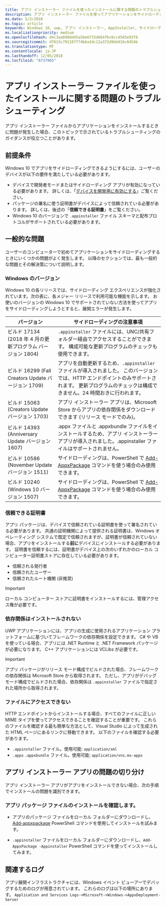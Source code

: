 ```yaml
---
title: アプリ インストーラー ファイルを使ったインストールに関する問題のトラブルシューティング
description: アプリ インストーラー ファイルを使ってアプリケーションをサイドローディングするときの一般的な問題。
ms.date: 5/2/2018
ms.topic: article
keywords: Windows 10, uwp, アプリ インストーラー, AppInstaller, サイドローディング
ms.localizationpriority: medium
ms.openlocfilehash: d4c3aa690dd45a50e6f33d664fbc6cc4503e93f8
ms.sourcegitcommit: d7613c791107f74b6a3dc12a372d9de916c0454b
ms.translationtype: MT
ms.contentlocale: ja-JP
ms.lasthandoff: 12/05/2018
ms.locfileid: "8737965"
---
```

# <a name="troubleshoot-installation-issues-with-the-app-installer-file"></a>アプリ インストーラー ファイルを使ったインストールに関する問題のトラブルシューティング

アプリ インストーラー ファイルからアプリケーションをインストールするときに問題が発生した場合、このトピックで示されているトラブルシューティングのガイダンスが役立つことがあります。

## <a name="prerequisites"></a>前提条件

Windows 10 でアプリをサイドローディングできるようにするには、ユーザーのデバイスが以下の要件を満たしている必要があります。

- デバイスで開発者モードまたはサイドローディング アプリが有効になっている必要があります。 詳しくは、「[デバイスを開発用に有効にする](https://docs.microsoft.com/windows/uwp/get-started/enable-your-device-for-development)」ご覧ください。
- パッケージの署名に使う証明書がデバイスによって信頼されている必要があります。 詳しくは、後述の「**信頼できる証明書**」をご覧ください。
- Windows 10 のバージョンで `.appinstaller` ファイル スキーマと配布プロトコルがサポートされている必要があります。

## <a name="common-issues"></a>一般的な問題

ユーザーのコンピューターで初めてアプリケーションをサイドローディングするときにいくつかの問題がよく発生します。 以降のセクションでは、最も一般的な問題とその解決策について説明します。

### <a name="windows-version"></a>Windows のバージョン

Windows 10 の各リリースでは、サイドローディング エクスペリエンスが強化されています。次の表に、各メジャー リリースで利用可能な機能を示します。 お使いのバージョンの Windows 10 でサポートされていない方法を使ってアプリをサイドローディングしようとすると、展開エラーが発生します。

| バージョン | サイドローディングの注意事項 |
|---------|----------------|
| ビルド 17134 (2018 年 4 月の更新プログラム バージョン 1804)    | `.appinstaller` ファイルには、UNC/共有フォルダー経由でアクセスすることができます。 構成可能な更新プログラムのチェックも使用できます。 |
| ビルド 16299 (Fall Creators Update バージョン 1709) | アプリを自動更新するため、`.appinstaller` ファイルが導入されました。 このバージョンでは、HTTP エンドポイントのみサポートされます。 更新プログラムのチェックは構成できません。24 時間おきに行われます。 |
| ビルド 15063 (Creators Update バージョン 1703)      | アプリ インストーラー アプリは、Microsoft Store からアプリの依存関係をダウンロードできます (リリース モードでのみ)。 |
| ビルド 14393 (Anniversary Update バージョン 1607)   | .appx ファイルと .appxbundle ファイルをインストールするため、アプリ インストーラー アプリが導入されました。.appinstaller ファイルはサポートされません。 |
| ビルド 10586 (November Update バージョン 1511)      | サイドローディングは、PowerShell で [Add-AppxPackage](https://docs.microsoft.com/powershell/module/appx/add-appxpackage?view=win10-ps) コマンドを使う場合のみ使用できます。 |
| ビルド 10240 (Windows 10 バージョン 1507)           | サイドローディングは、PowerShell で [Add-AppxPackage](https://docs.microsoft.com/powershell/module/appx/add-appxpackage?view=win10-ps) コマンドを使う場合のみ使用できます。 |

### <a name="trusted-certificates"></a>信頼できる証明書

アプリ パッケージは、デバイスで信頼されている証明書を使って署名されている必要があります。 共通の証明機関によって提供される証明書は、Windows オペレーティング システムで既定で信頼されますが、証明書が信頼されていない場合、アプリをインストールする**前に**デバイスにインストールする必要があります。 証明書を信頼するには、証明書がデバイス上の次のいずれかのローカル コンピューター証明書ストアに存在している必要があります。

- 信頼される発行者
- 信頼されたユーザー
- 信頼されたルート機関 (非推奨)

 >[!IMPORTANT]
 > ローカル コンピューター ストアに証明書をインストールするには、管理アクセス権が必要です。

### <a name="dependencies-not-installed"></a>依存関係はインストールされない 

UWP アプリケーションには、アプリの生成に使用されるアプリケーション プラットフォームに基づいてフレームワークの依存関係を設定できます。 C# や VB を使っている場合、アプリには .NET Runtime と .NET Framework パッケージが必要になります。 C++ アプリケーションには VCLibs が必要です。

>[!IMPORTANT] 
> アプリ パッケージがリリース モード構成でビルドされた場合、フレームワークの依存関係は Microsoft Store から取得されます。 ただし、アプリがデバッグ モード構成でビルドされた場合、依存関係は `.appinstaller` ファイルで指定された場所から取得されます。

### <a name="files-not-accessible"></a>ファイルにアクセスできない

HTTP エンドポイントからインストールする場合、すべてのファイルに正しい MIME タイプを使ってアクセスできることを確認することが重要です。 これらのファイルを確認する最も簡単な方法として、Visual Studio によって生成された HTML ページにあるリンクに移動できます。 以下のファイルを確認する必要があります。

- `.appinstaller` ファイル。使用可能:  `application/xml`
- `.appx` `.appxbundle` ファイル。使用可能:  `application/vns.ms-appx`

## <a name="isolate-app-installer-app-issues"></a>アプリ インストーラー アプリの問題の切り分け

アプリ インストーラー アプリがアプリをインストールできない場合、次の手順でインストールの問題を識別できます。

### <a name="verify-app-package-file-installation"></a>アプリ パッケージ ファイルのインストールを確認します。

- アプリのパッケージ ファイルをローカル フォルダーにダウンロードし、 [Add-appxpackage](https://docs.microsoft.com/powershell/module/appx/add-appxpackage?view=win10-ps) PowerShell コマンドを使用してインストールを試みます。

- `.appinstaller` ファイルをローカル フォルダーにダウンロードし、`Add-AppxPackage -Appinstaller` PowerShell コマンドを使ってインストールしてみます。

## <a name="related-logs"></a>関連するログ

アプリ展開インフラストラクチャには、Windows イベント ビューアーでデバッグするためのログが用意されています。 これらのログは以下の場所にあります。 `Application and Services Logs->Microsoft->Windows->AppxDeployment-Server`



